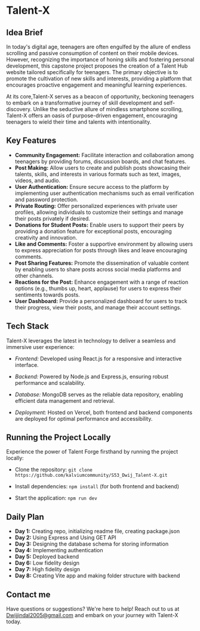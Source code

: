 # Talent-X

## Idea Brief

In today's digital age, teenagers are often engulfed by the allure of endless scrolling and passive consumption of content on their mobile devices. However, recognizing the importance of honing skills and fostering personal development, this capstone project proposes the creation of a Talent Hub website tailored specifically for teenagers. The primary objective is to promote the cultivation of new skills and interests, providing a platform that encourages proactive engagement and meaningful learning experiences.

At its core,Talent-X serves as a beacon of opportunity, beckoning teenagers to embark on a transformative journey of skill development and self-discovery. Unlike the seductive allure of mindless smartphone scrolling, Talent-X offers an oasis of purpose-driven engagement, encouraging teenagers to wield their time and talents with intentionality.

## Key Features

- **Community Engagement:** Facilitate interaction and collaboration among teenagers by providing forums, discussion boards, and chat features.
- **Post Making:** Allow users to create and publish posts showcasing their talents, skills, and interests in various formats such as text, images, videos, and audio.
- **User Authentication:** Ensure secure access to the platform by implementing user authentication mechanisms such as email verification and password protection.
- **Private Routing:** Offer personalized experiences with private user profiles, allowing individuals to customize their settings and manage their posts privately if desired.
- **Donations for Student Posts:** Enable users to support their peers by providing a donation feature for exceptional posts, encouraging creativity and innovation.
- **Like and Comments:** Foster a supportive environment by allowing users to express appreciation for posts through likes and leave encouraging comments.
- **Post Sharing Features:** Promote the dissemination of valuable content by enabling users to share posts across social media platforms and other channels.
- **Reactions for the Post:** Enhance engagement with a range of reaction options (e.g., thumbs up, heart, applause) for users to express their sentiments towards posts.
- **User Dashboard:** Provide a personalized dashboard for users to track their progress, view their posts, and manage their account settings.

## Tech Stack

Talent-X leverages the latest in technology to deliver a seamless and immersive user experience:

- *Frontend:* Developed using React.js for a responsive and interactive interface.
  
- *Backend:* Powered by Node.js and Express.js, ensuring robust performance and scalability.
  
- *Database:* MongoDB serves as the reliable data repository, enabling efficient data management and retrieval.
  
- *Deployment:* Hosted on Vercel, both frontend and backend components are deployed for optimal performance and accessibility.

## Running the Project Locally

Experience the power of Talent Forge firsthand by running the project locally:

- Clone the repository: `git clone https://github.com/kalviumcommunity/S53_Dwij_Talent-X.git`
  
- Install dependencies: `npm install` (for both frontend and backend)
  
- Start the application: `npm run dev`

## Daily Plan

- **Day 1:** Creating repo, initializing readme file, creating package.json
- **Day 2:** Using Express and Using GET API
- **Day 3:** Designing the database schema for storing information
- **Day 4:** Implementing authentication
- **Day 5:** Deployed backend 
- **Day 6:** Low fidelity design
- **Day 7:** High fidelity design
- **Day 8:** Creating Vite app and making folder structure with backend

## Contact me 

Have questions or suggestions? We're here to help! Reach out to us at [Dwijjindal2005@gmail.com](mailto:dwijjindal2005@gmail.com) and embark on your journey with Talent-X today.